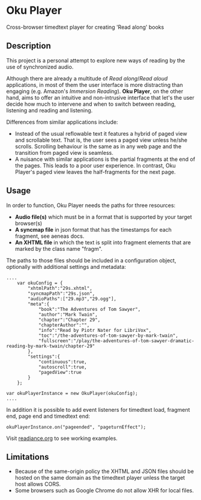 # Oku Player
Cross-browser timedtext player for creating 'Read along' books

## Description

This project is a personal attempt to explore new ways of reading by the use of synchronized audio.

Although there are already a multitude of *Read along*/*Read aloud* applications, in most of them the user interface is more distracting than engaging (e.g. Amazon's *Immersion Reading*). **Oku Player**, on the other hand, aims to offer an intuitive and non-intrusive interface that let's the user decide how much to intervene and when to switch between reading, listening and reading and listening.

Differences from similar applications include:
* Instead of the usual reflowable text it features a hybrid of paged view and scrollable text. That is, the user sees a paged view unless he/she scrolls. Scrolling behaviour is the same as in any web page and the transition from paged view is seamless.
* A nuisance with similar applications is the partial fragments at the end of the pages. This leads to a poor user experience. In contrast, Oku Player's paged view leaves the half-fragments for the next page.

## Usage

In order to function, Oku Player needs the paths for three resources:  
+ __Audio file(s)__ which must be in a format that is supported by your target browser(s)
+ __A syncmap file__ in json format that has the timestamps for each fragment, see aeneas docs.
+ __An XHTML file__ in which the text is split into fragment elements that are marked by the class name "fragm".

The paths to those files should be included in a configuration object, optionally with additional settings and metadata:
~~~~
....
	var okuConfig = {
		"xhtmlPath":"29s.xhtml",
		"syncmapPath":"29s.json",
		"audioPaths":["29.mp3","29.ogg"],
		"meta":{
			"book":"The Adventures of Tom Sawyer",
			"author":"Mark Twain",
			"chapter":"Chapter 29",
			"chapterAuthor":"",
			"info":"Read by Piotr Nater for LibriVox",
			"toc":"/the-adventures-of-tom-sawyer-by-mark-twain",
			"fullscreen":"/play/the-adventures-of-tom-sawyer-dramatic-reading-by-mark-twain/chapter-29"
		},
		"settings":{
			"continuous":true,
			"autoscroll":true,
			"pagedView":true
		}
	};

var okuPlayerInstance = new OkuPlayer(okuConfig);
....
~~~~

In addition it is possible to add event listeners for timedtext load, fragment end, page end and timedtext end:	
~~~~
okuPlayerInstance.on("pageended", "pageturnEffect");
~~~~

Visit [readiance.org](https://readiance.org) to see working examples.

## Limitations
+ Because of the same-origin policy the XHTML and JSON files should be hosted on the same domain as the timedtext player unless the target host allows CORS.
+ Some browsers such as Google Chrome do not allow XHR for local files.
